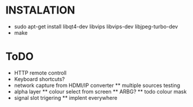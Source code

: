 # INSTALATION
* sudo apt-get install libqt4-dev libvips libvips-dev libjpeg-turbo-dev
* make

# ToDO
* HTTP remote controll
* Keyboard shortcuts?
* network capture from HDMI/IP converter
** multiple sources testing
* alpha layer
** colour select from screen
** ARBG?
** todo colour mask
* signal slot trigering
** implent everywhere
